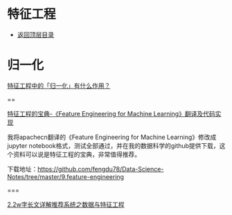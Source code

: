 # 特征工程

* [返回顶层目录](../../README.md#目录)




# 归一化

[特征工程中的「归一化」有什么作用？](https://www.zhihu.com/question/20455227/answer/197897298)





==

[特征工程的宝典-《Feature Engineering for Machine Learning》翻译及代码实现](https://mp.weixin.qq.com/s/TEBcnUTNTtSsLie-xR8LbA)

我将apachecn翻译的《Feature Engineering for Machine Learning》修改成jupyter notebook格式，测试全部通过，并在我的数据科学的github提供下载，这个资料可以说是特征工程的宝典，非常值得推荐。

下载地址：<https://github.com/fengdu78/Data-Science-Notes/tree/master/9.feature-engineering>

===

[2.2w字长文详解推荐系统之数据与特征工程](https://zhuanlan.zhihu.com/p/100864696)

